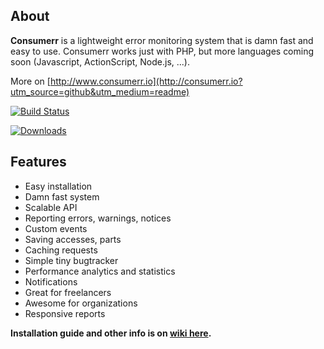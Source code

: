 ## About

**Consumerr** is a lightweight error monitoring system that is damn fast and easy to use. Consumerr works just with PHP, but more languages coming soon (Javascript, ActionScript, Node.js, ...).

More on [http://www.consumerr.io](http://consumerr.io?utm_source=github&utm_medium=readme)

[![Build Status](https://travis-ci.org/Consumerr/php.svg)](https://travis-ci.org/Consumerr/php)

[![Downloads](http://img.shields.io/packagist/dt/consumerr/php.svg)](https://packagist.org/packages/consumerr/php) 

## Features

* Easy installation
* Damn fast system
* Scalable API
* Reporting errors, warnings, notices
* Custom events
* Saving accesses, parts
* Caching requests
* Simple tiny bugtracker
* Performance analytics and statistics
* Notifications
* Great for freelancers
* Awesome for organizations
* Responsive reports

**Installation guide and other info is on [wiki here](https://github.com/Consumerr/php/wiki).**
